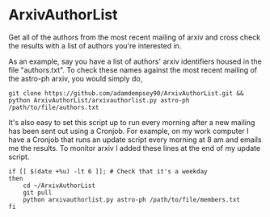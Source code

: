 # ArxivAuthorList
Get all of the authors from the most recent mailing of arxiv and cross check the results with a list of authors you're interested in.

As an example, say you have a list of authors' arxiv identifiers housed in the file "authors.txt". To check these names against the most recent mailing of the astro-ph arxiv, you would simply do,

~~~~
git clone https://github.com/adamdempsey90/ArxivAuthorList.git && python ArxivAuthorList/arxivauthorlist.py astro-ph /path/to/file/authors.txt
~~~~

It's also easy to set this script up to run every morning after a new mailing has been sent out using a Cronjob. For example, on my work computer I have a Cronjob that runs an update script every morning at 8 am and emails me the results. To monitor arxiv I added these lines at the end of my update script.   
~~~~
if [[ $(date +%u) -lt 6 ]]; # Check that it's a weekday
then
    cd ~/ArxivAuthorList
    git pull
    python arxivauthorlist.py astro-ph /path/to/file/members.txt 
fi
~~~~
